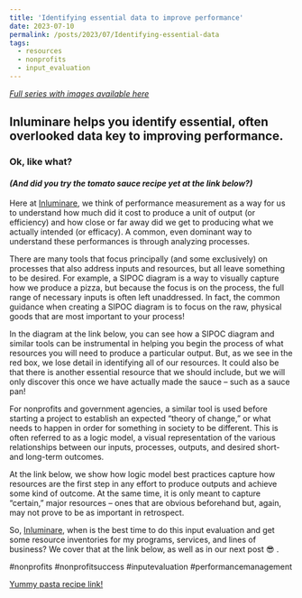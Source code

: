 ```yaml
---
title: 'Identifying essential data to improve performance'
date: 2023-07-10
permalink: /posts/2023/07/Identifying-essential-data
tags:
  - resources
  - nonprofits  
  - input_evaluation
---
```


*[Full series with images available here](https://inluminare.co/resources/)*

## Inluminare helps you identify essential, often overlooked data key to improving performance. 

### Ok, like what? 

#### *(And did you try the tomato sauce recipe yet at the link below?)*

Here at [Inluminare](https://inluminare.co/), we think of performance measurement as a way for us to understand how much did it cost to produce a unit of output (or efficiency) and how close or far away did we get to producing what we actually intended (or efficacy). A common, even dominant way to understand these performances is through analyzing processes. 

There are many tools that focus principally (and some exclusively) on processes that also address inputs and resources, but all leave something to be desired. For example, a SIPOC diagram is a way to visually capture how we produce a pizza, but because the focus is on the process, the full range of necessary inputs is often left unaddressed. In fact, the common guidance when creating a SIPOC diagram is to focus on the raw, physical goods that are most important to your process!

In the diagram at the link below, you can see how a SIPOC diagram and similar tools can be instrumental in helping you begin the process of what resources you will need to produce a particular output. But, as we see in the red box, we lose detail in identifying all of our resources. It could also be that there is another essential resource that we should include, but we will only discover this once we have actually made the sauce – such as a sauce pan!

For nonprofits and government agencies, a similar tool is used before starting a project to establish an expected “theory of change,” or what needs to happen in order for something in society to be different. This is often referred to as a logic model, a visual representation of the various relationships between our inputs, processes, outputs, and desired short- and long-term outcomes.

At the link below, we show how logic model best practices capture how resources are the first step in any effort to produce outputs and achieve some kind of outcome. At the same time, it is only meant to capture “certain,” major resources – ones that are obvious beforehand but, again, may not prove to be as important in retrospect.

So, [Inluminare](https://inluminare.co/), when is the best time to do this input evaluation and get some resource inventories for my programs, services, and lines of business? We cover that at the link below, as well as in our next post 😎 .

#nonprofits #nonprofitsuccess #inputevaluation #performancemanagement 


[Yummy pasta recipe link!](https://cooking.nytimes.com/recipes/1015178-marcella-hazans-tomato-sauce)
